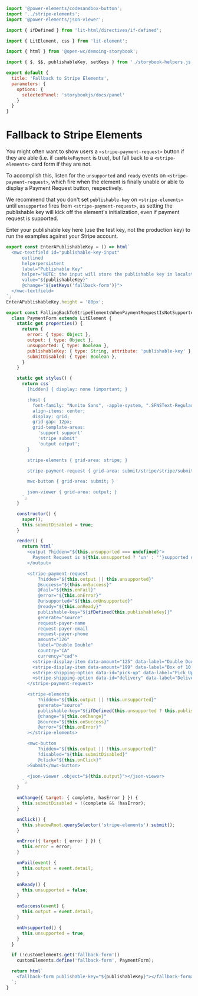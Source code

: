 ```js script
import '@power-elements/codesandbox-button';
import '../stripe-elements';
import '@power-elements/json-viewer';

import { ifDefined } from 'lit-html/directives/if-defined';

import { LitElement, css } from 'lit-element';

import { html } from '@open-wc/demoing-storybook';

import { $, $$, publishableKey, setKeys } from './storybook-helpers.js';

export default {
  title: 'Fallback to Stripe Elements',
  parameters: {
    options: {
      selectedPanel: 'storybookjs/docs/panel'
    }
  }
}
```

# Fallback to Stripe Elements

You might often want to show users a `<stripe-payment-request>` button if they
are able (i.e. if `canMakePayment` is true), but fall back to a
`<stripe-elements>` card form if they are not.

To accomplish this, listen for the `unsupported` and `ready` events on
`<stripe-payment-request>`, which fire when the element is finally unable or
able to display a Payment Request button, respectively.

We recommend that you don't set `publishable-key` on `<stripe-elements>` until
`unsupported` fires from `<stripe-payment-request>`, as setting the publishable
key will kick off the element's initialization, even if payment request is
supported.

Enter your publishable key here (use the test key, not the production key) to
run the examples against your Stripe account.

```js story
export const EnterAPublishableKey = () => html`
  <mwc-textfield id="publishable-key-input"
      outlined
      helperpersistent
      label="Publishable Key"
      helper="NOTE: the input will store the publishable key in localstorage for your convenience."
      value="${publishableKey}"
      @change="${setKeys('fallback-form')}">
  </mwc-textfield>
`;
EnterAPublishableKey.height = '80px';
```

```js preview-story
export const FallingBackToStripeElementsWhenPaymentRequestIsNotSupported = () => {
  class PaymentForm extends LitElement {
    static get properties() {
      return {
        error: { type: Object },
        output: { type: Object },
        unsupported: { type: Boolean },
        publishableKey: { type: String, attribute: 'publishable-key' },
        submitDisabled: { type: Boolean },
      }
    }

    static get styles() {
      return css`
        [hidden] { display: none !important; }

        :host {
          font-family: "Nunito Sans", -apple-system, ".SFNSText-Regular", "San Francisco", BlinkMacSystemFont, "Segoe UI", "Helvetica Neue", Helvetica, Arial, sans-serif;
          align-items: center;
          display: grid;
          grid-gap: 12px;
          grid-template-areas:
            'support support'
            'stripe submit'
            'output output';
        }

        stripe-elements { grid-area: stripe; }

        stripe-payment-request { grid-area: submit/stripe/stripe/submit; }

        mwc-button { grid-area: submit; }

        json-viewer { grid-area: output; }
      `;
    }

    constructor() {
      super();
      this.submitDisabled = true;
    }

    render() {
      return html`
        <output ?hidden="${this.unsupported === undefined}">
          Payment Request is ${this.unsupported ? 'un' : ''}supported on this Browser
        </output>

        <stripe-payment-request
            ?hidden="${this.output || this.unsupported}"
            @success="${this.onSuccess}"
            @fail="${this.onFail}"
            @error="${this.onError}"
            @unsupported="${this.onUnsupported}"
            @ready="${this.onReady}"
            publishable-key="${ifDefined(this.publishableKey)}"
            generate="source"
            request-payer-name
            request-payer-email
            request-payer-phone
            amount="326"
            label="Double Double"
            country="CA"
            currency="cad">
          <stripe-display-item data-amount="125" data-label="Double Double"></stripe-display-item>
          <stripe-display-item data-amount="199" data-label="Box of 10 Timbits"></stripe-display-item>
          <stripe-shipping-option data-id="pick-up" data-label="Pick Up" data-detail="Pick Up at Your Local Timmy's" data-amount="0"></stripe-shipping-option>
          <stripe-shipping-option data-id="delivery" data-label="Delivery" data-detail="Timbits to Your Door" data-amount="200"></stripe-shipping-option>
        </stripe-payment-request>

        <stripe-elements
            ?hidden="${this.output || !this.unsupported}"
            generate="source"
            publishable-key="${ifDefined(this.unsupported ? this.publishableKey : undefined)}"
            @change="${this.onChange}"
            @source="${this.onSuccess}"
            @error="${this.onError}"
        ></stripe-elements>

        <mwc-button
            ?hidden="${this.output || !this.unsupported}"
            ?disabled="${this.submitDisabled}"
            @click="${this.onClick}"
        >Submit</mwc-button>

        <json-viewer .object="${this.output}"></json-viewer>
      `;
    }

    onChange({ target: { complete, hasError } }) {
      this.submitDisabled = !(complete && !hasError);
    }

    onClick() {
      this.shadowRoot.querySelector('stripe-elements').submit();
    }

    onError({ target: { error } }) {
      this.error = error;
    }

    onFail(event) {
      this.output = event.detail;
    }

    onReady() {
      this.unsupported = false;
    }

    onSuccess(event) {
      this.output = event.detail;
    }

    onUnsupported() {
      this.unsupported = true;
    }
  }

  if (!customElements.get('fallback-form'))
    customElements.define('fallback-form', PaymentForm);

  return html`
    <fallback-form publishable-key="${publishableKey}"></fallback-form>
  `;
}
```
